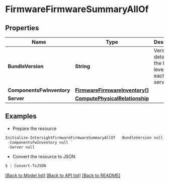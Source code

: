 # FirmwareFirmwareSummaryAllOf
## Properties

Name | Type | Description | Notes
------------ | ------------- | ------------- | -------------
**BundleVersion** | **String** | Version details at the bundle level for the each of server. | [optional] 
**ComponentsFwInventory** | [**FirmwareFirmwareInventory[]**](FirmwareFirmwareInventory.md) |  | [optional] 
**Server** | [**ComputePhysicalRelationship**](ComputePhysicalRelationship.md) |  | [optional] 

## Examples

- Prepare the resource
```powershell
Initialize-IntersightFirmwareFirmwareSummaryAllOf  -BundleVersion null `
 -ComponentsFwInventory null `
 -Server null
```

- Convert the resource to JSON
```powershell
$ | Convert-ToJSON
```

[[Back to Model list]](../README.md#documentation-for-models) [[Back to API list]](../README.md#documentation-for-api-endpoints) [[Back to README]](../README.md)

